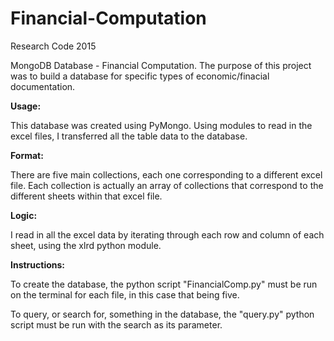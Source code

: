 # Financial-Computation
Research Code 2015

MongoDB Database - Financial Computation. 
The purpose of this project was to build a database for specific types of economic/finacial documentation.

<b> Usage:</b>

This database was created using PyMongo. Using modules to read in the excel files, I transferred all the table data to the database.

<b> Format: </b> 

There are five main collections, each one corresponding to a different excel file. Each collection is actually an array of collections that correspond to the different sheets within that excel file. 

<b> Logic: </b>

I read in all the excel data by iterating through each row and column of each sheet, using the xlrd python module.

<b> Instructions: </b>

To create the database, the python script "FinancialComp.py" must be run on the terminal for each file, in this case 
that being five. 

To query, or search for, something in the database, the "query.py" python script must be run with the search as its 
parameter.



